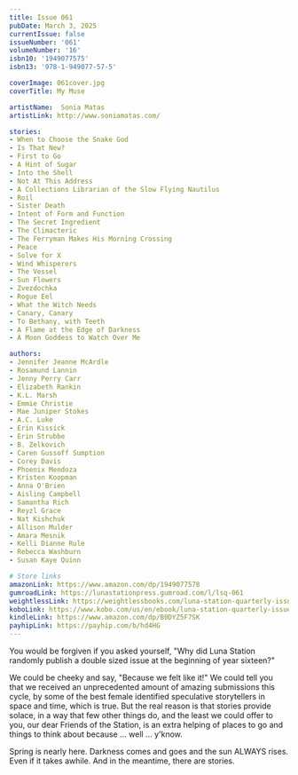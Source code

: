 ```yaml
---
title: Issue 061
pubDate: March 3, 2025
currentIssue: false
issueNumber: '061'
volumeNumber: '16' 
isbn10: '1949077575'
isbn13: '978-1-949077-57-5'

coverImage: 061cover.jpg
coverTitle: My Muse

artistName:  Sonia Matas
artistLink: http://www.soniamatas.com/

stories: 
- When to Choose the Snake God
- Is That New?
- First to Go
- A Hint of Sugar
- Into the Shell
- Not At This Address
- A Collections Librarian of the Slow Flying Nautilus
- Roil
- Sister Death
- Intent of Form and Function
- The Secret Ingredient
- The Climacteric
- The Ferryman Makes His Morning Crossing
- Peace
- Solve for X
- Wind Whisperers
- The Vessel
- Sun Flowers
- Zvezdochka
- Rogue Eel
- What the Witch Needs
- Canary, Canary
- To Bethany, with Teeth
- A Flame at the Edge of Darkness
- A Moon Goddess to Watch Over Me

authors: 
- Jennifer Jeanne McArdle
- Rosamund Lannin
- Jenny Perry Carr
- Elizabeth Rankin
- K.L. Marsh
- Emmie Christie
- Mae Juniper Stokes
- A.C. Luke
- Erin Kissick
- Erin Strubbe
- B. Zelkovich
- Caren Gussoff Sumption
- Corey Davis
- Phoenix Mendoza
- Kristen Koopman
- Anna O'Brien
- Aisling Campbell
- Samantha Rich
- Reyzl Grace
- Nat Kishchuk
- Allison Mulder
- Amara Mesnik
- Kelli Dianne Rule
- Rebecca Washburn
- Susan Kaye Quinn

# Store links
amazonLink: https://www.amazon.com/dp/1949077578
gumroadLink: https://lunastationpress.gumroad.com/l/lsq-061
weightlessLink: https://weightlessbooks.com/luna-station-quarterly-issue-061/
koboLink: https://www.kobo.com/us/en/ebook/luna-station-quarterly-issue-061
kindleLink: https://www.amazon.com/dp/B0DYZ5F7SK
payhipLink: https://payhip.com/b/hd4HG
---
```

You would be forgiven if you asked yourself, "Why did Luna Station randomly publish a double sized issue at the beginning of year sixteen?"

We could be cheeky and say, "Because we felt like it!" We could tell you that we received an unprecedented amount of amazing submissions this cycle, by some of the best female identified speculative storytellers in space and time, which is true. But the real reason is that stories provide solace, in a way that few other things do, and the least we could offer to you, our dear Friends of the Station, is an extra helping of places to go and things to think about because ... well ... y'know.

Spring is nearly here. Darkness comes and goes and the sun ALWAYS rises. Even if it takes awhile. And in the meantime, there are stories.